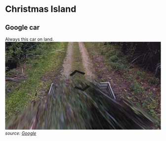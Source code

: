 # Christmas Island

## Google car

Always this car on land.  
![Christmas Island - Google car](src/cx001.jpg)
*source: [Google](https://earth.google.com/web)*
